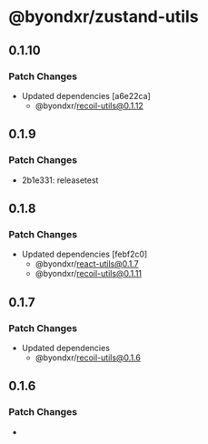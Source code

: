 # @byondxr/zustand-utils

## 0.1.10

### Patch Changes

- Updated dependencies [a6e22ca]
  - @byondxr/recoil-utils@0.1.12

## 0.1.9

### Patch Changes

- 2b1e331: releasetest

## 0.1.8

### Patch Changes

- Updated dependencies [febf2c0]
  - @byondxr/react-utils@0.1.7
  - @byondxr/recoil-utils@0.1.11

## 0.1.7

### Patch Changes

- Updated dependencies
  - @byondxr/recoil-utils@0.1.6

## 0.1.6

### Patch Changes

-
